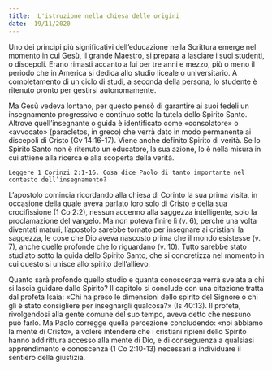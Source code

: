 ```yaml
---
title:  L'istruzione nella chiesa delle origini
date:  19/11/2020
---
```


Uno dei princìpi più significativi dell’educazione nella Scrittura emerge nel momento in cui Gesù, il grande Maestro, si prepara a lasciare i suoi studenti, o discepoli. Erano rimasti accanto a lui per tre anni e mezzo, più o meno il periodo che in America si dedica allo studio liceale o universitario. A completamento di un ciclo di studi, a seconda della persona, lo studente è ritenuto pronto per gestirsi autonomamente.

Ma Gesù vedeva lontano, per questo pensò di garantire ai suoi fedeli un insegnamento progressivo e continuo sotto la tutela dello Spirito Santo. Altrove quell’insegnante o guida è identificato come «consolatore» o «avvocato» (paracletos, in greco) che verrà dato in modo permanente ai discepoli di Cristo (Gv 14:16-17). Viene anche definito Spirito di verità. Se lo Spirito Santo non è ritenuto un educatore, la sua azione, lo è nella misura in cui attiene alla ricerca e alla scoperta della verità.

`Leggere 1 Corinzi 2:1-16. Cosa dice Paolo di tanto importante nel contesto dell’insegnamento?`

L’apostolo comincia ricordando alla chiesa di Corinto la sua prima visita, in occasione della quale aveva parlato loro solo di Cristo e della sua crocifissione (1 Co 2:2), nessun accenno alla saggezza intelligente, solo la proclamazione del vangelo. Ma non poteva finire lì (v. 6), perché una volta diventati maturi, l’apostolo sarebbe tornato per insegnare ai cristiani la saggezza, le cose che Dio aveva nascosto prima che il mondo esistesse (v. 7), anche quelle profonde che lo riguardano (v. 10). Tutto sarebbe stato studiato sotto la guida dello Spirito Santo, che si concretizza nel momento in cui questo si unisce allo spirito dell’allievo.

Quanto sarà profondo quello studio e quanta conoscenza verrà svelata a chi si lascia guidare dallo Spirito? Il capitolo si conclude con una citazione tratta dal profeta Isaia: «Chi ha preso le dimensioni dello spirito del Signore o chi gli è stato consigliere per insegnargli qualcosa?» (Is 40:13). Il profeta, rivolgendosi alla gente comune del suo tempo, aveva detto che nessuno può farlo. Ma Paolo corregge quella percezione concludendo: «noi abbiamo la mente di Cristo», a volere intendere che i cristiani ripieni dello Spirito hanno addirittura accesso alla mente di Dio, e di conseguenza a qualsiasi apprendimento e conoscenza (1 Co 2:10-13) necessari a individuare il sentiero della giustizia.